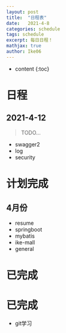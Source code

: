 ```yaml
---
layout: post
title:  "日程表"
date:   2021-4-8
categories: schedule
tags: schedule
excerpt: 每日日程！
mathjax: true
author: Ike06
---
```


* content
{:toc}

# 日程
## 2021-4-12
> TODO...
- swagger2
- log 
- security

# 计划完成
## 4月份
- resume
- springboot
- mybatis
- ike-mall
- general

# 已完成

# 已完成
- git学习

